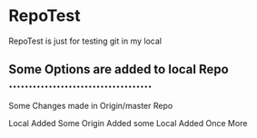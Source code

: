 # RepoTest
RepoTest is just for testing git in my local

Some Options are added to local Repo
....................................
--------------------------------------------
Some Changes made in Origin/master Repo

Local Added Some
Origin Added some
Local Added Once More
